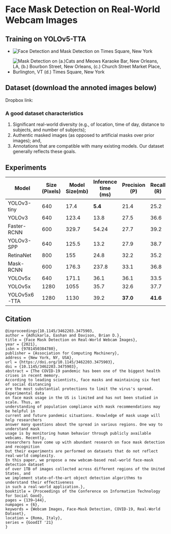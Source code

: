 # Face Mask Detection on Real-World Webcam Images


## Training on YOLOv5-TTA
- ![Face Detection and Mask Detection on Times Square, New York](https://github.com/eashanadhikarla/wfm/sample/title_fig.jpeg)

- ![Mask Detection on (a.)Cats and Meows Karaoke Bar, New Orleans, LA, (b.) Bourbon Street, New Orleans, (c.) Church Street Market Place, Burlington, VT (d.) Times Square, New York](https://github.com/eashanadhikarla/wfm/sample/main.png)

## Dataset (download the annoted images below)
Dropbox link: 

### A good dataset characteristics
1) Significant real-world diversity (e.g., of location, time of day, distance to subjects, and number of subjects);
2) Authentic masked images (as opposed to artificial masks over prior images); and, 
3) Annotations that are compatible with many existing models. 
Our dataset generally reflects these goals.

## Experiments

| Model | Size<br>(Pixels) | Model<br>Size(mb) | Inference<br>time (ms) | Precision<br>(P) | Recall<br>(R) | AP<br>(mask) | AP<br>(no-mask) |  AP<br>(unsure) | mAP<sup>test<br>@0.5 |
|---              |---  |---    |---     |---      |---      |---      |---      |---      |---
| YOLOv3-tiny     |640  |17.4   |**5.4** |21.4     |25.2     |17.7     |23.3     |3.94     |14.9
| YOLOv3          |640  |123.4  |13.8    |27.5     |36.6     |35.2     |36.0     |8.44     |26.8
| Faster-RCNN     |600  |329.7  |54.24   |27.7     |39.2     |34.8     |38.6     |10.9     |28.1
| YOLOv3-SPP      |640  |125.5  |13.2    |27.9     |38.7     |35.7     |37       |10.7     |27.8
| RetinaNet       |800  |155    |24.8    |32.2     |35.2     |36.9     |39.8     |10.1     |29
| Mask-RCNN       |600  |176.3  |237.8   |33.1     |36.8     |39.7     |42.2     |11.3     |31
| YOLOv5x         |640  |171.1  |36.1    |36.1     |33.5     |37.1     |40.2     |10.3     |29.2
| YOLOv5x         |1280 |1055   |35.7    |32.6     |37.7     |41.8     |46.7     |**11.7** |33.8
| YOLOv5x6-TTA    |1280 |1130   |39.2    |**37.0** |**41.6** |**46.5** |**47.4** |11.2     |**35.1**

## Citation
```
@inproceedings{10.1145/3462203.3475903,
author = {Adhikarla, Eashan and Davison, Brian D.},
title = {Face Mask Detection on Real-World Webcam Images},
year = {2021},
isbn = {9781450384780},
publisher = {Association for Computing Machinery},
address = {New York, NY, USA},
url = {https://doi.org/10.1145/3462203.3475903},
doi = {10.1145/3462203.3475903},
abstract = {The COVID-19 pandemic has been one of the biggest health crises in recent memory.
According to leading scientists, face masks and maintaining six feet of social distancing
are the most substantial protections to limit the virus's spread. Experimental data
on face mask usage in the US is limited and has not been studied in scale. Thus, an
understanding of population compliance with mask recommendations may be helpful in
current and future pandemic situations. Knowledge of mask usage will help researchers
answer many questions about the spread in various regions. One way to understand mask
usage is by monitoring human behavior through publicly available webcams. Recently,
researchers have come up with abundant research on face mask detection and recognition
but their experiments are performed on datasets that do not reflect real-world complexity.
In this paper, we propose a new webcam-based real-world face-mask detection dataset
of over 1TB of images collected across different regions of the United States, and
we implement state-of-the-art object detection algorithms to understand their effectiveness
in such a real-world application.},
booktitle = {Proceedings of the Conference on Information Technology for Social Good},
pages = {139–144},
numpages = {6},
keywords = {Webcam Images, Face-Mask Detection, COVID-19, Real-World Dataset},
location = {Roma, Italy},
series = {GoodIT '21}
}
```